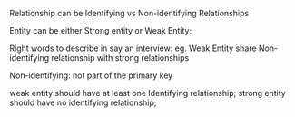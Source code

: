 

Relationship can be Identifying vs Non-identifying Relationships

Entity can be either Strong entity or Weak Entity:


Right words to describe in say an interview:
eg. Weak Entity share Non-identifying relationship with strong relationships



Non-identifying: not part of the primary key


weak entity should have at least one Identifying relationship;
strong entity should have no identifying relationship;
